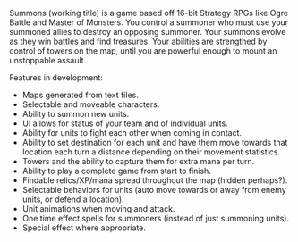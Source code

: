 Summons (working title) is a game based off 16-bit Strategy RPGs like Ogre Battle and Master of Monsters. You control a summoner who must use your summoned allies to destroy an opposing summoner. Your summons evolve as they win battles and find treasures. Your abilities are strengthed by control of towers on the map, until you are powerful enough to mount an unstoppable assault.

Features in development:
- Maps generated from text files.
- Selectable and moveable characters.
- Ability to summon new units.
- UI allows for status of your team and of individual units.
- Ability for units to fight each other when coming in contact.
- Ability to set destination for each unit and have them move towards that location each turn a distance depending on their movement statistics.
- Towers and the ability to capture them for extra mana per turn.
- Ability to play a complete game from start to finish.
- Findable relics/XP/mana spread throughout the map (hidden perhaps?).
- Selectable behaviors for units (auto move towards or away from enemy units, or defend a location).
- Unit animations when moving and attack.
- One time effect spells for summoners (instead of just summoning units).
- Special effect where appropriate.
